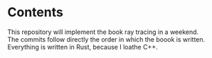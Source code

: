 # Contents
This repository will implement the book ray tracing in a weekend.  
The commits follow directly the order in which the boook is written.  
Everything is written in Rust, because I loathe C++.
